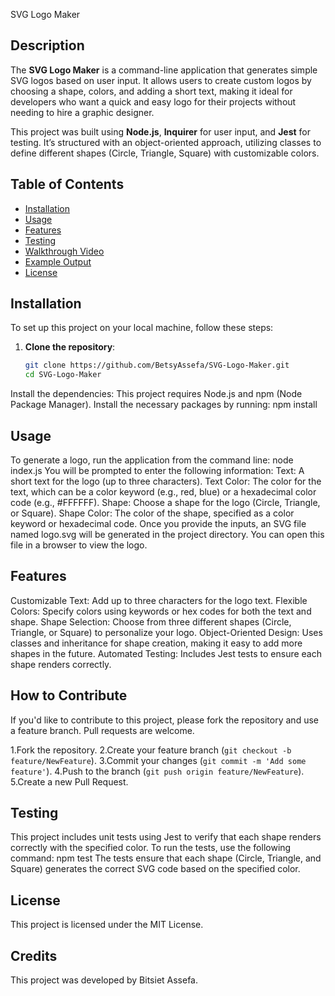 SVG Logo Maker

## Description

The **SVG Logo Maker** is a command-line application that generates simple SVG logos based on user input. It allows users to create custom logos by choosing a shape, colors, and adding a short text, making it ideal for developers who want a quick and easy logo for their projects without needing to hire a graphic designer.

This project was built using **Node.js**, **Inquirer** for user input, and **Jest** for testing. It’s structured with an object-oriented approach, utilizing classes to define different shapes (Circle, Triangle, Square) with customizable colors.

## Table of Contents

- [Installation](#installation)
- [Usage](#usage)
- [Features](#features)
- [Testing](#testing)
- [Walkthrough Video](#walkthrough-video)
- [Example Output](#example-output)
- [License](#license)

## Installation

To set up this project on your local machine, follow these steps:

1. **Clone the repository**:
   ```bash
   git clone https://github.com/BetsyAssefa/SVG-Logo-Maker.git
   cd SVG-Logo-Maker
Install the dependencies: This project requires Node.js and npm (Node Package Manager). Install the necessary packages by running: npm install

## Usage

To generate a logo, run the application from the command line: node index.js
You will be prompted to enter the following information:
Text: A short text for the logo (up to three characters).
Text Color: The color for the text, which can be a color keyword (e.g., red, blue) or a hexadecimal color code (e.g., #FFFFFF).
Shape: Choose a shape for the logo (Circle, Triangle, or Square).
Shape Color: The color of the shape, specified as a color keyword or hexadecimal code.
Once you provide the inputs, an SVG file named logo.svg will be generated in the project directory. You can open this file in a browser to view the logo.

## Features


Customizable Text: Add up to three characters for the logo text.
Flexible Colors: Specify colors using keywords or hex codes for both the text and shape.
Shape Selection: Choose from three different shapes (Circle, Triangle, or Square) to personalize your logo.
Object-Oriented Design: Uses classes and inheritance for shape creation, making it easy to add more shapes in the future.
Automated Testing: Includes Jest tests to ensure each shape renders correctly.

## How to Contribute

If you'd like to contribute to this project, please fork the repository and use a feature branch. Pull requests are welcome.

1.Fork the repository.
2.Create your feature branch (`git checkout -b feature/NewFeature`).
3.Commit your changes (`git commit -m 'Add some feature'`).
4.Push to the branch (`git push origin feature/NewFeature`).
5.Create a new Pull Request.

## Testing

This project includes unit tests using Jest to verify that each shape renders correctly with the specified color. To run the tests, use the following command: npm test
The tests ensure that each shape (Circle, Triangle, and Square) generates the correct SVG code based on the specified color.

## License

This project is licensed under the MIT License.

## Credits

This project was developed by Bitsiet Assefa. 
